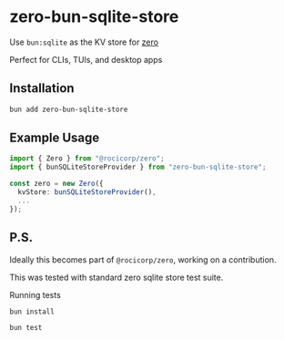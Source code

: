# zero-bun-sqlite-store

Use `bun:sqlite` as the KV store for [zero](https://zero.rocicorp.dev/)

Perfect for CLIs, TUIs, and desktop apps

## Installation

```bash
bun add zero-bun-sqlite-store
```

## Example Usage

```typescript
import { Zero } from "@rocicorp/zero";
import { bunSQLiteStoreProvider } from "zero-bun-sqlite-store";

const zero = new Zero({
  kvStore: bunSQLiteStoreProvider(),
  ...
});
```

## P.S.

Ideally this becomes part of `@rocicorp/zero`, working on a contribution.

This was tested with standard zero sqlite store test suite.

Running tests

```bash
bun install

bun test
```
